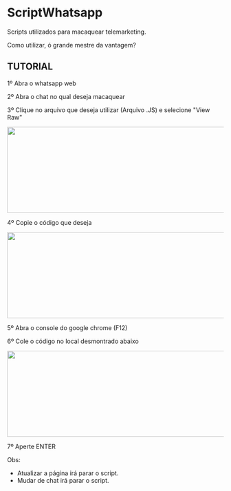 # ScriptWhatsapp
Scripts utilizados para macaquear telemarketing.

Como utilizar, ó grande mestre da vantagem?

<h2>TUTORIAL</h2>

1º Abra o whatsapp web

2º Abra o chat no qual deseja macaquear

3º Clique no arquivo que deseja utilizar (Arquivo .JS) e selecione "View Raw"

<img src="https://github.com/vitorhartmann/ScriptWhatsapp/blob/main/Fotos/ViewRaw.PNG" width="600" height="200">

4º Copie o código que deseja

<img src="https://github.com/vitorhartmann/ScriptWhatsapp/blob/main/Fotos/ExemploCodigo.PNG" width="600" height="200">

5º Abra o console do google chrome (F12)

6º Cole o código no local desmontrado abaixo

<img src="https://github.com/vitorhartmann/ScriptWhatsapp/blob/main/Fotos/Console.PNG" width="600" height="200">

7º Aperte ENTER


Obs: 
- Atualizar a página irá parar o script.
- Mudar de chat irá parar o script.

